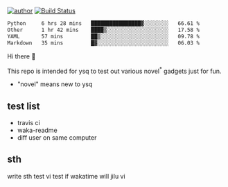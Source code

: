 [![author](https://img.shields.io/badge/author-ysq-green)](https://github.com/Yang-Shiqin)
[![Build Status](https://app.travis-ci.com/Yang-Shiqin/testall.svg?branch=main)](https://app.travis-ci.com/Yang-Shiqin/testall)

<!--START_SECTION:waka-->

```txt
Python     6 hrs 28 mins   ████████████████▓░░░░░░░░   66.61 %
Other      1 hr 42 mins    ████▒░░░░░░░░░░░░░░░░░░░░   17.58 %
YAML       57 mins         ██▒░░░░░░░░░░░░░░░░░░░░░░   09.78 %
Markdown   35 mins         █▓░░░░░░░░░░░░░░░░░░░░░░░   06.03 %
```

<!--END_SECTION:waka-->

Hi there 👋

This repo is intended for ysq to test out various novel<sup>*</sup> gadgets just for fun.

- "novel" means new to ysq

## test list
- travis ci
- waka-readme
- diff user on same computer

## sth
write sth
test vi
test if wakatime will jilu vi

